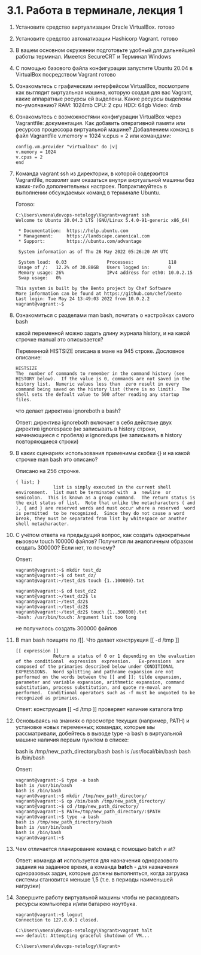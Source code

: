# 3.1. Работа в терминале, лекция 1

1. Установите средство виртуализации Oracle VirtualBox.
  готово

2. Установите средство автоматизации Hashicorp Vagrant.
  готово

3. В вашем основном окружении подготовьте удобный для дальнейшей работы терминал.
  Имеется SecureCRT и Терминал Windows

4. С помощью базового файла конфигурации запустите Ubuntu 20.04 в VirtualBox посредством Vagrant
  готово

5. Ознакомьтесь с графическим интерфейсом VirtualBox, посмотрите как выглядит виртуальная машина, которую создал для вас Vagrant, какие аппаратные ресурсы ей выделены. Какие ресурсы выделены по-умолчанию?
  RAM: 1024mb
  CPU: 2 cpu
  HDD: 64gb
  Video: 4mb

6. Ознакомьтесь с возможностями конфигурации VirtualBox через Vagrantfile: документация. Как добавить оперативной памяти или ресурсов процессора виртуальной машине?
    Добавлением команд в файл Vagrantfile
    v.memory = 1024 
    v.cpus = 2
    или командами:
    ```shell
    config.vm.provider "virtualbox" do |v|
    v.memory = 1024
    v.cpus = 2
    end
    ```

7. Команда vagrant ssh из директории, в которой содержится Vagrantfile, позволит вам оказаться внутри виртуальной машины без каких-либо дополнительных настроек. Попрактикуйтесь в выполнении обсуждаемых команд в терминале Ubuntu.

    Готово:

    ```
    C:\Users\vnena\devops-netology\Vagrant>vagrant ssh
    Welcome to Ubuntu 20.04.3 LTS (GNU/Linux 5.4.0-91-generic x86_64)
    
     * Documentation:  https://help.ubuntu.com
     * Management:     https://landscape.canonical.com
     * Support:        https://ubuntu.com/advantage
    
     System information as of Thu 26 May 2022 05:26:20 AM UTC
    
     System load:  0.03               Processes:             118
     Usage of /:   12.2% of 30.88GB   Users logged in:       0
     Memory usage: 26%                IPv4 address for eth0: 10.0.2.15
     Swap usage:   0%
    
    This system is built by the Bento project by Chef Software
    More information can be found at https://github.com/chef/bento
    Last login: Tue May 24 13:49:03 2022 from 10.0.2.2
    vagrant@vagrant:~$
    ```


8. Ознакомиться с разделами man bash, почитать о настройках самого bash

   какой переменной можно задать длину журнала history, и на какой строчке manual это описывается?

   Переменной HISTSIZE описана в мане на 945 строке. Дословное описание:

   ```
   HISTSIZE
   The  number of commands to remember in the command history (see HISTORY below).  If the value is 0, commands are not saved in the history list.  Numeric values less than  zero result in every command being saved on the history list (there is no limit).  The shell sets the default value to 500 after reading any startup files.
   ```

   что делает директива ignoreboth в bash?

   Ответ: директива ignoreboth включает в себя действие двух директив
   ignorespace (не записывать в history строки, начинающиеся с пробела) и
   ignoredups (не записывать в history повторяющиеся строки)

9. В каких сценариях использования применимы скобки {} и на какой строчке man bash это описано?

   Описано на 256 строчке.

   ```
   { list; }
                 list is simply executed in the current shell environment.  list must be terminated with  a  newline  or semicolon.  This is known as a group command.  The return status is the exit status of list.  Note that unlike the metacharacters ( and ), { and } are reserved words and must occur where a reserved  word  is permitted  to be recognized.  Since they do not cause a word break, they must be separated from list by whitespace or another shell metacharacter.
   ```

10. С учётом ответа на предыдущий вопрос, как создать однократным вызовом touch 100000 файлов? Получится ли аналогичным образом создать 300000? Если нет, то почему?

    Ответ:

    ```
    vagrant@vagrant:~$ mkdir test_dz
    vagrant@vagrant:~$ cd test_dz/
    vagrant@vagrant:~/test_dz$ touch {1..100000}.txt
    ```

    ```
    vagrant@vagrant:~$ cd test_dz2
    vagrant@vagrant:~/test_dz2$ ls
    vagrant@vagrant:~/test_dz2$
    vagrant@vagrant:~/test_dz2$
    vagrant@vagrant:~/test_dz2$ touch {1..300000}.txt
    -bash: /usr/bin/touch: Argument list too long
    ```

    не получилось создать 300000 файлов

11. В man bash поищите по /\[\[. Что делает конструкция [[ -d /tmp ]]

    ```
    [[ expression ]]
                  Return a status of 0 or 1 depending on the evaluation of the conditional  expression  expression.   Ex‐pressions  are composed of the primaries described below under CONDITIONAL EXPRESSIONS.  Word splitting and pathname expansion are not performed on the words between the [[ and ]]; tilde expansion, parameter and variable expansion, arithmetic expansion, command substitution, process substitution, and quote re‐moval are performed.  Conditional operators such as -f must be unquoted to be recognized as primaries.
    ```

    Ответ: конструкция [[ -d /tmp ]] проверяет наличие каталога tmp

12. Основываясь на знаниях о просмотре текущих (например, PATH) и установке новых переменных; командах, которые мы рассматривали, добейтесь в выводе type -a bash в виртуальной машине наличия первым пунктом в списке:

    bash is /tmp/new_path_directory/bash
    bash is /usr/local/bin/bash
    bash is /bin/bash

    Ответ: 

    ```
    vagrant@vagrant:~$ type -a bash
    bash is /usr/bin/bash
    bash is /bin/bash
    vagrant@vagrant:~$ mkdir /tmp/new_path_directory/
    vagrant@vagrant:~$ cp /bin/bash /tmp/new_path_directory/
    vagrant@vagrant:~$ cd /tmp/new_path_directory/
    vagrant@vagrant:~$ PATH=/tmp/new_path_directory/:$PATH
    vagrant@vagrant:~$ type -a bash
    bash is /tmp/new_path_directory/bash
    bash is /usr/bin/bash
    bash is /bin/bash
    vagrant@vagrant:~$
    ```

13. Чем отличается планирование команд с помощью batch и at?

    Ответ: команда **at** используется для назначения одноразового задания на заданное время, а команда **batch** - для назначения одноразовых задач, которые должны выполняться, когда загрузка системы становится меньше 1,5 (т.е. в периоды наименьшей нагрузки)

14. Завершите работу виртуальной машины чтобы не расходовать ресурсы компьютера и/или батарею ноутбука.

    ```
    vagrant@vagrant:~$ logout
    Connection to 127.0.0.1 closed.
    
    C:\Users\vnena\devops-netology\Vagrant>vagrant halt
    ==> default: Attempting graceful shutdown of VM...
    
    C:\Users\vnena\devops-netology\Vagrant>
    ```

    
